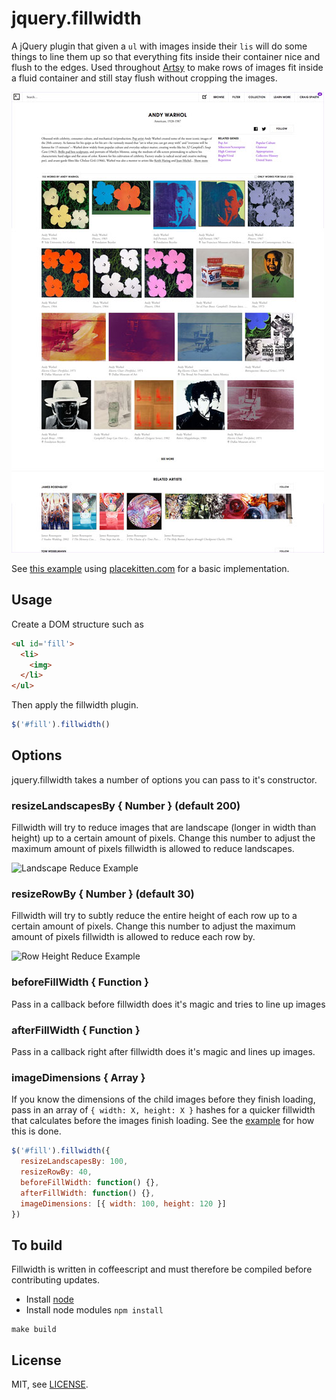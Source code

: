 # jquery.fillwidth

A jQuery plugin that given a `ul` with images inside their `lis` will do some things to line them up
so that everything fits inside their container nice and flush to the edges. Used throughout [Artsy](http://artsy.net) to make rows of images fit inside a fluid container and still stay flush without cropping the images.

![Example Artsy Screenshot](screenshots/fill_width.jpg)

See [this example](http://craigspaeth.github.io/jquery.fillwidth/example) using [placekitten.com](http://placekitten.com/) for a basic implementation.

## Usage

Create a DOM structure such as

````html
<ul id='fill'>
  <li>
    <img>
  </li>
</ul>
````

Then apply the fillwidth plugin.

````javascript
$('#fill').fillwidth()
````

## Options

jquery.fillwidth takes a number of options you can pass to it's constructor.

### resizeLandscapesBy { Number } (default 200)

Fillwidth will try to reduce images that are landscape (longer in width than height) up to a certain amount of pixels. Change this number to adjust the maximum amount of pixels fillwidth is allowed to reduce landscapes.

![Landscape Reduce Example](http://cl.ly/image/061J3y1g2C2U/Image%202012.12.03%203:27:57%20PM.png)

### resizeRowBy { Number } (default 30)

Fillwidth will try to subtly reduce the entire height of each row up to a certain amount of pixels. Change this number to adjust the maximum amount of pixels fillwidth is allowed to reduce each row by.

![Row Height Reduce Example](http://cl.ly/image/2B3a2127330a/Image%202012.12.03%203:38:41%20PM.png)

### beforeFillWidth { Function }

Pass in a callback before fillwidth does it's magic and tries to line up images

### afterFillWidth { Function }

Pass in a callback right after fillwidth does it's magic and lines up images.

### imageDimensions { Array }

If you know the dimensions of the child images before they finish loading, pass in an array of `{ width: X, height: X }` hashes for a quicker fillwidth that calculates before the images finish loading. See the [example](https://github.com/craigspaeth/jquery.fillwidth/blob/master/example/index.html) for how this is done.

````javascript
$('#fill').fillwidth({
  resizeLandscapesBy: 100,
  resizeRowBy: 40,
  beforeFillWidth: function() {},
  afterFillWidth: function() {},
  imageDimensions: [{ width: 100, height: 120 }]
})
````

## To build

Fillwidth is written in coffeescript and must therefore be compiled before contributing updates.

* Install [node](https://github.com/joyent/node/wiki/Installation)
* Install node modules `npm install`

````
make build
````

## License

MIT, see [LICENSE](LICENSE.md).
